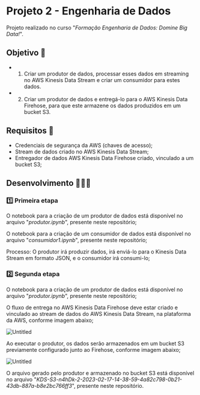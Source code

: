 # Projeto 2 - Engenharia de Dados

Projeto realizado no curso "*Formação Engenharia de Dados: Domine Big Data!*".

## Objetivo 🎯
- 1. Criar um produtor de dados, processar esses dados em streaming no AWS Kinesis Data Stream e criar um consumidor para estes dados.
- 2. Criar um produtor de dados e entregá-lo para o AWS Kinesis Data Firehose, para que este armazene os dados produzidos em um bucket S3.

## Requisitos 📄
- Credenciais de segurança da AWS (chaves de acesso);
- Stream de dados criado no AWS Kinesis Data Stream;
- Entregador de dados AWS Kinesis Data Firehose criado, vinculado a um bucket S3;

## Desenvolvimento 👨🏻‍💻
### 1️⃣ Primeira etapa
O notebook para a criação de um produtor de dados está disponível no arquivo "*produtor.ipynb*", presente neste repositório;

O notebook para a criação de um consumidor de dados está disponível no arquivo "*consumidor1.ipynb*", presente neste repositório;

Processo: O produtor irá produzir dados, irá enviá-lo para o Kinesis Data Stream em formato JSON, e o consumidor irá consumi-lo;

### 2️⃣ Segunda etapa
O notebook para a criação de um produtor de dados está disponível no arquivo "*produtor.ipynb*", presente neste repositório;

O fluxo de entrega no AWS Kinesis Data Firehose deve estar criado e vinculado ao stream de dados do AWS Kinesis Data Stream, na plataforma da AWS, conforme imagem abaixo;

![Untitled](https://s3-us-west-2.amazonaws.com/secure.notion-static.com/e562d8d0-0a88-4d49-89b3-bc1f7a08c07d/Untitled.png)

Ao executar o produtor, os dados serão armazenados em um bucket S3 previamente configurado junto ao Firehose, conforme imagem abaixo;

![Untitled](https://s3-us-west-2.amazonaws.com/secure.notion-static.com/c0eba8b0-2438-49df-bbd5-4e51949ea25c/Untitled.png)

O arquivo gerado pelo produtor e armazenado no bucket S3 está disponível no arquivo "*KDS-S3-n4hDk-2-2023-02-17-14-38-59-4a82c798-0b21-43db-887a-b8e2bc766ff3*", presente neste repositório.
